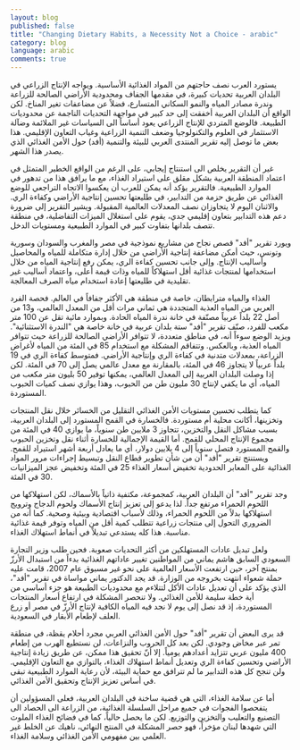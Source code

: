 ```yaml
---
layout: blog
published: false
title: "Changing Dietary Habits, a Necessity Not a Choice - arabic"
category: blog
language: arabic
comments: true
---
```


يستورد العرب نصف حاجتهم من المواد الغذائية الأساسية. ويواجه الإنتاج الزراعي في البلدان العربية تحديات كبيرة، في مقدمها الجفاف ومحدودية الأراضي الصالحة للزراعة وندرة مصادر المياه والنمو السكاني المتسارع، فضلاً عن مضاعفات تغير المناخ. لكن الواقع أن البلدان العربية أخفقت إلى حد كبير في مواجهة التحديات الناجمة عن محدوديات الطبيعة. فالوضع المتردي للإنتاج الزراعي يعود أساساً الى السياسات غير الملائمة وضآلة الاستثمار في العلوم والتكنولوجيا وضعف التنمية الزراعية وغياب التعاون الإقليمي. هذا بعض ما توصل إليه تقرير المنتدى العربي للبيئة والتنمية (أفد) حول الأمن الغذائي الذي يصدر هذا الشهر.

غير أن التقرير يخلص الى استنتاج إيجابي، على الرغم من الواقع الخطير المتمثل في اعتماد المنطقة العربية بشكل مقلق على استيراد الغذاء، مع ما يرافق هذا من تدهور في الموارد الطبيعية. فالتقرير يؤكد أنه يمكن للعرب أن يعكسوا الاتجاه التراجعي للوضع الغذائي عن طريق حزمة من التدابير، في طليعتها تحسين إنتاجية الأراضي وكفاءة الري. والاثنان اليوم لا يتجاوزان نصف المعدلات العالمية المقبولة. ويشير التقرير إلى ضرورة دعم هذه التدابير بتعاون إقليمي جدي، يقوم على استغلال الميزات التفاضلية، في منطقة تتصف بلدانها بتفاوت كبير في الموارد الطبيعية ومستويات الدخل.

ويورد تقرير "أفد" قصص نجاح من مشاريع نموذجية في مصر والمغرب والسودان وسورية وتونس، حيث أمكن مضاعفة إنتاجية الأراضي من خلال إدارة متكاملة للمياه والمحاصيل وأساليب الإنتاج. وإلى جانب تحسين كفاءة الري، يمكن رفع إنتاجية المياه من خلال استخدامها لمنتجات غذائية أقل استهلاكاً للمياه وذات قيمة أعلى، واعتماد أساليب غير تقليدية في طليعتها إعادة استخدام مياه الصرف المعالجة.

الغذاء والمياه مترابطان، خاصة في منطقة هي الأكثر جفافاً في العالم. فحصة الفرد العربي من المياه العذبة المتجددة هي ثماني مرات أقل من المعدل العالمي، و13 من أصل 22 بلداً عربياً مصنّفة في خانة ندرة المياه الحادة. وبموارد مائية تقل عن 100 متر مكعب للفرد، صنّف تقرير "أفد" ستة بلدان عربية في خانة خاصة هي "الندرة الاستثنائية". ويزيد الوضع سوءاً أنه، في مناطق متعددة، لا تتوافر الأراضي الصالحة للزراعة حيث تتوافر المياه العذبة، وبالعكس. وتتفاقم المشكلة مع استخدام 85 في المئة من المياه لأغراض الزراعة، بمعدلات متدنية في كفاءة الري وإنتاجية الأراضي. فمتوسط كفاءة الري في 19 بلداً عربياً لا يتجاوز 46 في المئة، بالمقارنة مع معدل عالمي يصل إلى 70 في المئة. لكن إذا وصلت البلدان العربية إلى المعدل العالمي، يمكنها توفير 50 بليون متر مكعب من المياه، أي ما يكفي لإنتاج 30 مليون طن من الحبوب، وهذا يوازي نصف كميات الحبوب المستوردة.

كما يتطلب تحسين مستويات الأمن الغذائي التقليل من الخسائر خلال نقل المنتجات وتخزينها، أكانت محلية أم مستوردة. فالخسارة في القمح المستورد إلى البلدان العربية، بسبب مشاكل النقل والتخزين، تتجاوز 3 ملايين طن سنوياً، ما يوازي 40 في المئة من مجموع الإنتاج المحلي للقمح. أما القيمة الإجمالية للخسارة أثناء نقل وتخزين الحبوب والقمح المستورد فتصل سنوياً إلى 4 بلايين دولار، أي ما يعادل أربعة أشهر استيراد للقمح. ويستنتج تقرير "أفد" أن من شأن تطوير قطاع النقل وتبسيط إجراءات مرور المواد الغذائية على المعابر الحدودية تخفيض أسعار الغذاء 25 في المئة وتخفيض عجز الميزانيات 30 في المئة.

وجد تقرير "أفد" أن البلدان العربية، كمجموعة، مكتفية ذاتياً بالأسماك، لكن استهلاكها من اللحوم الحمراء مرتفع جداً. لذا يدعو إلى تعزيز إنتاج الأسماك ولحوم الدجاج وترويج استهلاكها بدلاً من اللحوم الحمراء، وذلك لأسباب اقتصادية وبيئية وصحية. كما أنه من الضروري التحول إلى منتجات زراعية تتطلب كمية أقل من المياه وتوفر قيمة غذائية مناسبة. هذا كله يستدعي تبديلاً في أنماط استهلاك الغذاء.

ولعل تبديل عادات المستهلكين من أكثر التحديات صعوبة. فحين طلب وزير التجارة السعودي السابق هاشم يماني من المواطنين تغيير عاداتهم الغذائية بدءاً من استبدال الأرزّ بمنتج آخر، حين ارتفعت الأسعار العالمية على نحو غير مسبوق عام 2007، قامت عليه حملة شعواء انتهت بخروجه من الوزارة. قد يجد الدكتور يماني مواساة في تقرير "أفد"، الذي يؤكد على أن تعديل عادات الأكل لتتلاءم مع محدوديات الطبيعة هو جزء أساسي من أية خطة سليمة للأمن الغذائي. ولا تنحصر المشكلة في ارتفاع أسعار المنتجات المستوردة، إذ قد نصل إلى يوم لا نجد فيه المياه الكافية لإنتاج الأرزّ في مصر أو زرع العلف لإطعام الأبقار في السعودية.

قد يرى البعض أن تقرير "أفد" حول الأمن الغذائي العربي مجرد أحلام يقظة، في منطقة تمر عبر مخاض وجودي. لكن بعد كل الحروب والنزاعات، لن نستطيع الهرب من إطعام 400 مليون عربي تتزايد أعدادهم يومياً. إلا أنّ تحقيق هذا ممكن، عن طريق زيادة إنتاجية الأراضي وتحسين كفاءة الري وتعديل أنماط استهلاك الغذاء، بالتوازي مع التعاون الإقليمي. ولن تنجح كل هذه التدابير ما لم تترافق مع حماية البيئة، لأن رعاية الموارد الطبيعية تبقى في أساس تعزيز الإنتاج وتحقيق الأمن الغذائي.


أما عن سلامة الغذاء، التي هي قضية ساخنة في البلدان العربية، فعلى المسؤولين أن يتفحصوا الفجوات في جميع مراحل السلسلة الغذائية، من الزراعة الى الحصاد الى التصنيع والتعليب والتخزين والتوزيع. لكن ما يحصل حالياً، كما في فضائح الغذاء الملوث التي شهدها لبنان مؤخراً، فهو حصر المشكلة في المنتج النهائي، ناهيك عن الخلط غير العلمي بين مفهومي الأمن الغذائي وسلامة الغذاء.
